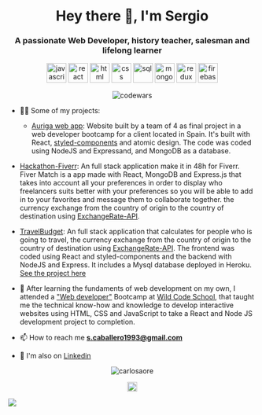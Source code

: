 
<h1 align="center">Hey there 👋, I'm Sergio</h1>
<h3 align="center">A passionate Web Developer, history teacher, salesman and lifelong learner</h3>

<p align="center">
<img src="https://img.icons8.com/color/48/000000/javascript.png" width="40" height="40" alt='javascript'/>
<img src="https://img.icons8.com/ultraviolet/48/000000/react.png" width="40" height="40" alt='react'/>
<img src="https://img.icons8.com/color/48/000000/html.png" width="40" height="40" alt='html'/>
<img src="https://img.icons8.com/color/48/000000/css3.png" width="40" height="40" alt='css'/>
<img src="https://img.icons8.com/color/48/000000/sql.png" width="40" height="40" alt='sql'/>
<img src="https://img.icons8.com/color/48/000000/mongodb.png" width="40" height="40" alt='mongo'/>
<img src="https://img.icons8.com/color/48/000000/redux.png" width="40" height="40" alt='redux'/>
<img src="https://img.icons8.com/color/48/000000/firebase.png" width="40" height="40" alt='firebase'/>
</p>
<p align="center">
 <img src="https://www.codewars.com/users/SergKcode/badges/large" alt='codewars'/>

<p align="left">
 
- 👨‍💻 Some of my projects:
  - [Auriga web app](https://github.com/Vir89/Auriga): Website built by a team of 4 as final project in a web developer bootcamp for a client located in Spain. It's built with React, [styled-components](https://styled-components.com/) and atomic design. The code was coded using NodeJS and Expressand, and MongoDB as a database.
 - [Hackathon-Fiverr](https://github.com/SergKcode/hackathon-fiverr): An full stack application make it in 48h for Fiverr. Fiver Match is a app made with React, MongoDB and Express.js that takes into account all your preferences in order to display who freelancers suits better with your preferences so you will be able to add in to your favorites and message them to collaborate together. the currency exchange from the country of origin to the country of destination using [ExchangeRate-API](https://www.exchangerate-api.com/). 
  - [TravelBudget](https://github.com/Andreas-Kalicani/travelbudget2.0): An full stack application that calculates for people who is going to travel, the currency exchange from the country of origin to the country of destination using [ExchangeRate-API](https://www.exchangerate-api.com/). The frontend was coded using React and styled-components and the backend with NodeJS and Express. It includes a Mysql database deployed in Heroku. [See the project here](https://sheltered-sierra-28595.herokuapp.com/)
 
 

- 🔧 After learning the fundaments of web development on my own, I attended a ["Web developer"](https://www.wildcodeschool.com/en-GB/trainings/web-developer-full-time) Bootcamp at [Wild Code School](https://www.wildcodeschool.com/), that taught me the technical know-how and knowledge to develop interactive websites using HTML, CSS and JavaScript to take a React and Node JS development project to completion.

- 📫 How to reach me **s.caballero1993@gmail.com**

- :gem: I'm also on [Linkedin](https://www.linkedin.com/in/sergio-caballero-gallego/)

<p align="center"> 
  <img src="https://github-readme-stats.vercel.app/api?username=sergKcode&show_icons=true" alt="carlosaore" />
 </p>
 
 <p align="center">
<a href="https://www.linkedin.com/in/sergio-caballero-gallego/" target="blank"><img align="center" src="https://cdn.jsdelivr.net/npm/simple-icons@3.0.1/icons/linkedin.svg" alt="https://www.linkedin.com/in/sergio-caballero-gallego/" height="20" width="20" /></a>

</p>

![](https://hit.yhype.me/github/profile?user_id=59698756)
